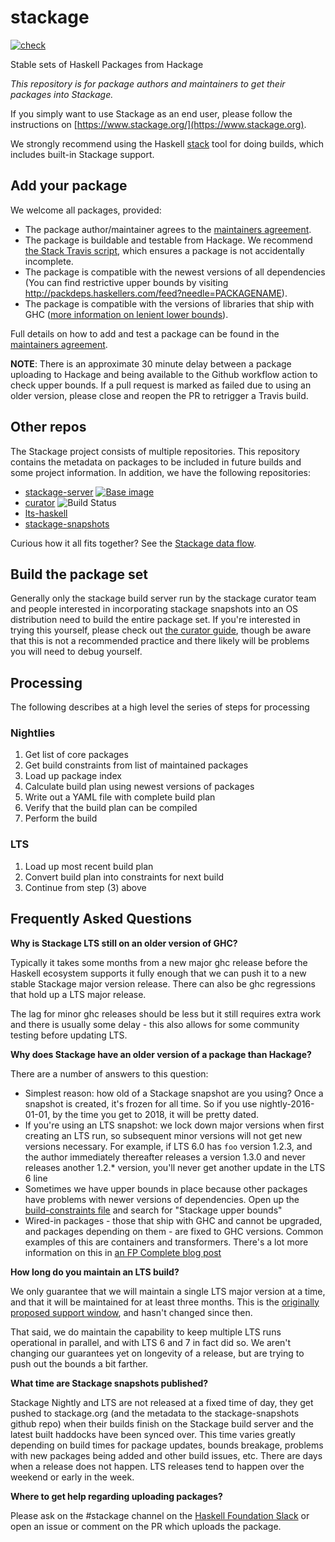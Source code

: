 stackage
========
[![check](https://github.com/commercialhaskell/stackage/actions/workflows/check.yml/badge.svg)](https://github.com/commercialhaskell/stackage/actions/workflows/check.yml)

Stable sets of Haskell Packages from Hackage

_This repository is for package authors and maintainers to get their packages into Stackage._

If you simply want to use Stackage as an end user, please follow the instructions on [https://www.stackage.org/](https://www.stackage.org).

We strongly recommend using the Haskell [stack](https://github.com/commercialhaskell/stack) tool for doing builds, which
includes built-in Stackage support.

Add your package
----------------

We welcome all packages, provided:

* The package author/maintainer agrees to the [maintainers agreement](https://github.com/commercialhaskell/stackage/blob/master/MAINTAINERS.md).
* The package is buildable and testable from Hackage. We recommend [the Stack Travis script](https://docs.haskellstack.org/en/stable/travis_ci/), which ensures a package is not accidentally incomplete.
* The package is compatible with the newest versions of all dependencies (You can find restrictive upper bounds by visiting http://packdeps.haskellers.com/feed?needle=PACKAGENAME).
* The package is compatible with the versions of libraries that ship with GHC ([more information on lenient lower bounds](https://tech.fpcomplete.com/blog/2014/05/lenient-lower-bounds)).

Full details on how to add and test a package can be found in the [maintainers agreement](https://github.com/commercialhaskell/stackage/blob/master/MAINTAINERS.md#adding-a-package).

__NOTE__: There is an approximate 30 minute delay between a package uploading
to Hackage and being available to the Github workflow action to check upper
bounds. If a pull request is marked as failed due to using an older version,
please close and reopen the PR to retrigger a Travis build.

Other repos
-----------

The Stackage project consists of multiple repositories. This repository
contains the metadata on packages to be included in future builds and some
project information. In addition, we have the following repositories:

* [stackage-server](https://github.com/fpco/stackage-server) [![Base image](https://github.com/fpco/stackage-server/actions/workflows/base.yml/badge.svg)](https://github.com/fpco/stackage-server/actions/workflows/base.yml)
* [curator](https://github.com/commercialhaskell/curator) ![Build Status](https://github.com/commercialhaskell/curator/workflows/Runtime%20image/badge.svg)
* [lts-haskell](https://github.com/commercialhaskell/lts-haskell)
* [stackage-snapshots](https://github.com/commercialhaskell/stackage-snapshots/)

Curious how it all fits together? See the [Stackage data
flow](https://github.com/commercialhaskell/stackage/blob/master/DATA-FLOW.md).

Build the package set
---------------------

Generally only the stackage build server run by the stackage curator
team and people interested in incorporating stackage snapshots into an
OS distribution need to build the entire package set. If you're
interested in trying this yourself, please check out
[the curator guide](https://github.com/commercialhaskell/stackage/blob/master/CURATORS.md),
though be aware that this is not a recommended practice and there
likely will be problems you will need to debug yourself.

## Processing

The following describes at a high level the series of steps for processing

### Nightlies

1. Get list of core packages
2. Get build constraints from list of maintained packages
3. Load up package index
4. Calculate build plan using newest versions of packages
5. Write out a YAML file with complete build plan
6. Verify that the build plan can be compiled
7. Perform the build

### LTS

1. Load up most recent build plan
2. Convert build plan into constraints for next build
3. Continue from step (3) above

Frequently Asked Questions
--------------------------

__Why is Stackage LTS still on an older version of GHC?__

Typically it takes some months from a new major ghc release before
the Haskell ecosystem supports it fully enough that we can push it
to a new stable Stackage major version release. There can also be
ghc regressions that hold up a LTS major release.

The lag for minor ghc releases should be less
but it still requires extra work and there is usually some delay - this also
allows for some community testing before updating LTS.

__Why does Stackage have an older version of a package than Hackage?__

There are a number of answers to this question:

* Simplest reason: how old of a Stackage snapshot are you using? Once a
  snapshot is created, it's frozen for all time. So if you use
  nightly-2016-01-01, by the time you get to 2018, it will be pretty dated.
* If you're using an LTS snapshot: we lock down major versions when
  first creating an LTS run, so subsequent minor versions will not get
  new versions necessary. For example, if LTS 6.0 has `foo` version
  1.2.3, and the author immediately thereafter releases a version
  1.3.0 and never releases another 1.2.\* version, you'll never get
  another update in the LTS 6 line
* Sometimes we have upper bounds in place because other packages have
  problems with newer versions of dependencies. Open up the
  [build-constraints file](https://github.com/commercialhaskell/stackage/blob/master/build-constraints.yaml)
  and search for "Stackage upper bounds"
* Wired-in packages - those that ship with GHC and cannot be upgraded,
  and packages depending on them - are fixed to GHC versions. Common
  examples of this are containers and transformers. There's a lot more
  information on this in
  [an FP Complete blog post](https://tech.fpcomplete.com/blog/2014/05/lenient-lower-bounds)

__How long do you maintain an LTS build?__

We only guarantee that we will maintain a single LTS major version at
a time, and that it will be maintained for at least three months. This
is the
[originally proposed support window](https://tech.fpcomplete.com/blog/2014/12/backporting-bug-fixes),
and hasn't changed since then.

That said, we do maintain the capability to keep multiple LTS runs
operational in parallel, and with LTS 6 and 7 in fact did so. We
aren't changing our guarantees yet on longevity of a release, but are
trying to push out the bounds a bit farther.

__What time are Stackage snapshots published?__

Stackage Nightly and LTS are not released at a fixed time of day, they get
pushed to stackage.org (and the metadata to the stackage-snapshots github repo)
when their builds finish on the Stackage build server and
the latest built haddocks have been synced over. This time varies
greatly depending on build times for package updates, bounds breakage,
problems with new packages being added and other build issues, etc. There are
days when a release does not happen. LTS releases tend to happen over the
weekend or early in the week.

__Where to get help regarding uploading packages?__

Please ask on the #stackage channel on the
[Haskell Foundation Slack](https://join.slack.com/t/haskell-foundation/shared_invite/zt-mjh76fw0-CEjg2NbyVE8rVQDvR~0F4A)
or open an issue or comment on the PR which uploads the package.
